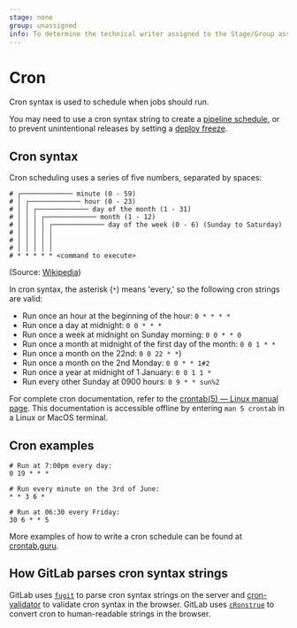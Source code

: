 ```yaml
---
stage: none
group: unassigned
info: To determine the technical writer assigned to the Stage/Group associated with this page, see https://about.gitlab.com/handbook/engineering/ux/technical-writing/#assignments
---
```


# Cron

Cron syntax is used to schedule when jobs should run.

You may need to use a cron syntax string to
create a [pipeline schedule](../../ci/pipelines/schedules.md),
or to prevent unintentional releases by setting a
[deploy freeze](../../user/project/releases/index.md#prevent-unintentional-releases-by-setting-a-deploy-freeze).

## Cron syntax

Cron scheduling uses a series of five numbers, separated by spaces:

```plaintext
# ┌───────────── minute (0 - 59)
# │ ┌───────────── hour (0 - 23)
# │ │ ┌───────────── day of the month (1 - 31)
# │ │ │ ┌───────────── month (1 - 12)
# │ │ │ │ ┌───────────── day of the week (0 - 6) (Sunday to Saturday)
# │ │ │ │ │
# │ │ │ │ │
# │ │ │ │ │
# * * * * * <command to execute>
```

(Source: [Wikipedia](https://en.wikipedia.org/wiki/Cron))

In cron syntax, the asterisk (`*`) means 'every,' so the following cron strings
are valid:

- Run once an hour at the beginning of the hour: `0 * * * *`
- Run once a day at midnight: `0 0 * * *`
- Run once a week at midnight on Sunday morning: `0 0 * * 0`
- Run once a month at midnight of the first day of the month: `0 0 1 * *`
- Run once a month on the 22nd: `0 0 22 * *`)
- Run once a month on the 2nd Monday: `0 0 * * 1#2`
- Run once a year at midnight of 1 January: `0 0 1 1 *`
- Run every other Sunday at 0900 hours: `0 9 * * sun%2`

For complete cron documentation, refer to the
[crontab(5) — Linux manual page](https://man7.org/linux/man-pages/man5/crontab.5.html).
This documentation is accessible offline by entering `man 5 crontab` in a Linux or MacOS
terminal.

## Cron examples

```plaintext
# Run at 7:00pm every day:
0 19 * * *

# Run every minute on the 3rd of June:
* * 3 6 *

# Run at 06:30 every Friday:
30 6 * * 5
```

More examples of how to write a cron schedule can be found at
[crontab.guru](https://crontab.guru/examples.html).

## How GitLab parses cron syntax strings

GitLab uses [`fugit`](https://github.com/floraison/fugit) to parse cron syntax
strings on the server and [cron-validator](https://github.com/TheCloudConnectors/cron-validator)
to validate cron syntax in the browser. GitLab uses
[`cRonstrue`](https://github.com/bradymholt/cRonstrue) to convert cron to human-readable strings
in the browser.
